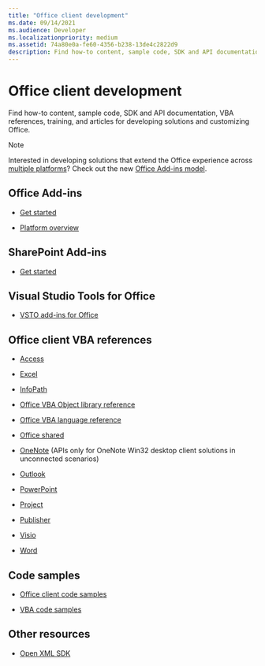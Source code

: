 ```yaml
---
title: "Office client development"
ms.date: 09/14/2021
ms.audience: Developer
ms.localizationpriority: medium
ms.assetid: 74a80e0a-fe60-4356-b238-13de4c2822d9
description: Find how-to content, sample code, SDK and API documentation, VBA references, training, and articles for developing solutions and customizing Office.
---
```


# Office client development

Find how-to content, sample code, SDK and API documentation, VBA references, training, and articles for developing solutions and customizing Office.
  
> [!NOTE]
> Interested in developing solutions that extend the Office experience across [multiple platforms](/office/dev/add-ins/overview/office-add-in-availability.md)? Check out the new [Office Add-ins model](/office/dev/add-ins/).

## Office Add-ins
  
- [Get started](/office/dev/add-ins/)
  
- [Platform overview](/office/dev/add-ins/overview/core-concepts-office-add-ins)
  
## SharePoint Add-ins
  
- [Get started](/sharepoint/dev/sp-add-ins/get-started-creating-sharepoint-hosted-sharepoint-add-ins)
  
## Visual Studio Tools for Office
  
- [VSTO add-ins for Office](/visualstudio/vsto/getting-started-programming-vsto-add-ins)
  
## Office client VBA references
  
- [Access](access/access-home.md)
  
- [Excel](excel/excel-home.md)
  
- [InfoPath](infopath/infopath-home.md)
  
- [Office VBA Object library reference](/office/vba/library-reference/concepts/concepts-object-library-reference-for-office)
  
- [Office VBA language reference](/office/vba/api/overview/language-reference)
  
- [Office shared](shared/office-shared.md)
  
- [OneNote](onenote/onenote-home.md) (APIs only for OneNote Win32 desktop client solutions in unconnected scenarios) 
  
- [Outlook](outlook/outlook-home.md)
  
- [PowerPoint](powerpoint-home.md)
  
- [Project](project/project-home.md)
  
- [Publisher](publisher-home.md)
  
- [Visio](visio/visio-home.md)
  
- [Word](word/word-home.md)
  
## Code samples
  
- [Office client code samples](https://developer.microsoft.com/office/gallery/?filterBy=Samples)
  
- [VBA code samples](/samples/browse/)
  
## Other resources
  
- [Open XML SDK](/office/open-xml/how-do-i)
